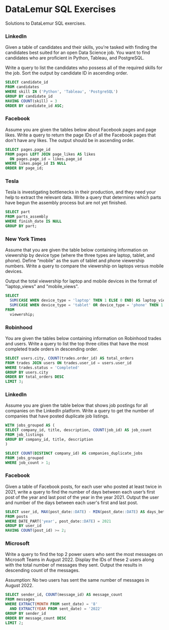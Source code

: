 # DataLemur SQL Exercises

Solutions to DataLemur SQL exercises. 

### LinkedIn

Given a table of candidates and their skills, you're tasked with finding the candidates best suited for an open Data Science job. You want to find candidates who are proficient in Python, Tableau, and PostgreSQL.

Write a query to list the candidates who possess all of the required skills for the job. Sort the output by candidate ID in ascending order.

```sql
SELECT candidate_id
FROM candidates
WHERE skill IN ('Python', 'Tableau', 'PostgreSQL')
GROUP BY candidate_id
HAVING COUNT(skill) = 3
ORDER BY candidate_id ASC;
```

### Facebook

Assume you are given the tables below about Facebook pages and page likes. Write a query to return the page IDs of all the Facebook pages that don't have any likes. The output should be in ascending order.

```sql
SELECT pages.page_id
FROM pages LEFT JOIN page_likes AS likes
  ON pages.page_id = likes.page_id
WHERE likes.page_id IS NULL
ORDER BY page_id;
```
### Tesla

Tesla is investigating bottlenecks in their production, and they need your help to extract the relevant data. Write a query that determines which parts have begun the assembly process but are not yet finished.

```sql
SELECT part 
FROM parts_assembly
WHERE finish_date IS NULL
GROUP BY part;
```

### New York Times

Assume that you are given the table below containing information on viewership by device type (where the three types are laptop, tablet, and phone). Define “mobile” as the sum of tablet and phone viewership numbers. Write a query to compare the viewership on laptops versus mobile devices.

Output the total viewership for laptop and mobile devices in the format of "laptop_views" and "mobile_views".

```sql
SELECT 
  SUM(CASE WHEN device_type = 'laptop' THEN 1 ELSE 0 END) AS laptop_views,
  SUM(CASE WHEN device_type = 'tablet' OR device_type = 'phone' THEN 1 ELSE 0 END) AS mobile_views
FROM
  viewership;
```

### Robinhood

You are given the tables below containing information on Robinhood trades and users. Write a query to list the top three cities that have the most completed trade orders in descending order.

```sql
SELECT users.city, COUNT(trades.order_id) AS total_orders
FROM trades JOIN users ON trades.user_id = users.user_id
WHERE trades.status = 'Completed'
GROUP BY users.city
ORDER BY total_orders DESC
LIMIT 3;
```

### LinkedIn

Assume you are given the table below that shows job postings for all companies on the LinkedIn platform. Write a query to get the number of companies that have posted duplicate job listings.

```sql
WITH jobs_grouped AS (
SELECT company_id, title, description, COUNT(job_id) AS job_count
FROM job_listings
GROUP BY company_id, title, description
) 

SELECT COUNT(DISTINCT company_id) AS companies_duplicate_jobs
FROM jobs_grouped
WHERE job_count > 1;
```
### Facebook

Given a table of Facebook posts, for each user who posted at least twice in 2021, write a query to find the number of days between each user’s first post of the year and last post of the year in the year 2021. Output the user and number of the days between each user's first and last post.

```sql
SELECT user_id, MAX(post_date::DATE) - MIN(post_date::DATE) AS days_between_posts
FROM posts
WHERE DATE_PART('year', post_date::DATE) = 2021
GROUP BY user_id
HAVING COUNT(post_id) >= 2;
```
### Microsoft

Write a query to find the top 2 power users who sent the most messages on Microsoft Teams in August 2022. Display the IDs of these 2 users along with the total number of messages they sent. Output the results in descending count of the messages.

Assumption:
No two users has sent the same number of messages in August 2022.

```sql
SELECT sender_id, COUNT(message_id) AS message_count
FROM messages
WHERE EXTRACT(MONTH FROM sent_date) = '8'
  AND EXTRACT(YEAR FROM sent_date) = '2022'
GROUP BY sender_id
ORDER BY message_count DESC
LIMIT 2;
```
